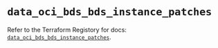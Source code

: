 # `data_oci_bds_bds_instance_patches`

Refer to the Terraform Registory for docs: [`data_oci_bds_bds_instance_patches`](https://registry.terraform.io/providers/oracle/oci/6.18.0/docs/data-sources/bds_bds_instance_patches).
